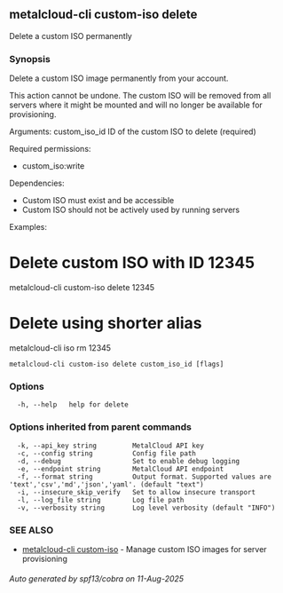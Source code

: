 ## metalcloud-cli custom-iso delete

Delete a custom ISO permanently

### Synopsis

Delete a custom ISO image permanently from your account.

This action cannot be undone. The custom ISO will be removed from all servers
where it might be mounted and will no longer be available for provisioning.

Arguments:
  custom_iso_id   ID of the custom ISO to delete (required)

Required permissions:
  - custom_iso:write

Dependencies:
  - Custom ISO must exist and be accessible
  - Custom ISO should not be actively used by running servers

Examples:
  # Delete custom ISO with ID 12345
  metalcloud-cli custom-iso delete 12345
  
  # Delete using shorter alias
  metalcloud-cli iso rm 12345

```
metalcloud-cli custom-iso delete custom_iso_id [flags]
```

### Options

```
  -h, --help   help for delete
```

### Options inherited from parent commands

```
  -k, --api_key string         MetalCloud API key
  -c, --config string          Config file path
  -d, --debug                  Set to enable debug logging
  -e, --endpoint string        MetalCloud API endpoint
  -f, --format string          Output format. Supported values are 'text','csv','md','json','yaml'. (default "text")
  -i, --insecure_skip_verify   Set to allow insecure transport
  -l, --log_file string        Log file path
  -v, --verbosity string       Log level verbosity (default "INFO")
```

### SEE ALSO

* [metalcloud-cli custom-iso](metalcloud-cli_custom-iso.md)	 - Manage custom ISO images for server provisioning

###### Auto generated by spf13/cobra on 11-Aug-2025
